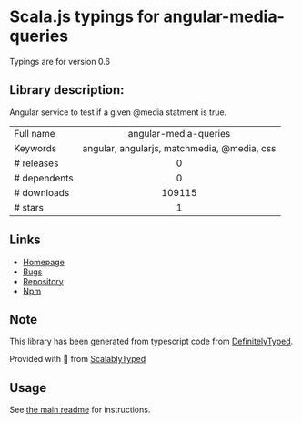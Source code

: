 
# Scala.js typings for angular-media-queries

Typings are for version 0.6

## Library description:
Angular service to test if a given @media statment is true.

|                    |                 |
| ------------------ | :-------------: |
| Full name          | angular-media-queries |
| Keywords           | angular, angularjs, matchmedia, @media, css |
| # releases         | 0 |
| # dependents       | 0 |
| # downloads        | 109115 |
| # stars            | 1 |

## Links
- [Homepage](https://github.com/jacopotarantino/angular-match-media#readme)
- [Bugs](https://github.com/jacopotarantino/angular-match-media/issues)
- [Repository](https://github.com/jacopotarantino/angular-match-media)
- [Npm](https://www.npmjs.com/package/angular-media-queries)
    


## Note
This library has been generated from typescript code from [DefinitelyTyped](https://definitelytyped.org).

Provided with :purple_heart: from [ScalablyTyped](https://github.com/oyvindberg/ScalablyTyped)

## Usage
See [the main readme](../../readme.md) for instructions.


